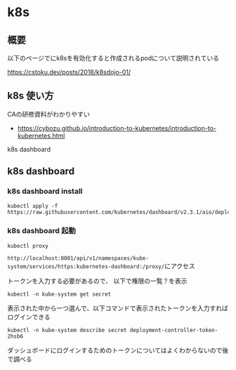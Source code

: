 # k8s

## 概要

以下のページでにk8sを有効化すると作成されるpodについて説明されている

https://cstoku.dev/posts/2018/k8sdojo-01/

## k8s 使い方

CAの研修資料がわかりやすい

- https://cybozu.github.io/introduction-to-kubernetes/introduction-to-kubernetes.html

k8s dashboard

## k8s dashboard

### k8s dashboard install

```
kubectl apply -f https://raw.githubusercontent.com/kubernetes/dashboard/v2.3.1/aio/deploy/recommended.yaml
```

### k8s dashboard 起動

```
kubectl proxy
```

`http://localhost:8001/api/v1/namespaces/kube-system/services/https:kubernetes-dashboard:/proxy/`にアクセス

トークンを入力する必要があるので、
以下で権限の一覧？を表示

```
kubectl -n kube-system get secret
```

表示された中から一つ選んで、以下コマンドで表示されたトークンを入力すればログインできる

```
kubectl -n kube-system describe secret deployment-controller-token-2hsb6
```

ダッシュボードにログインするためのトークンについてはよくわからないので後で調べる
